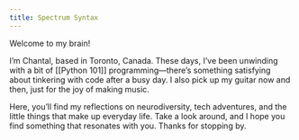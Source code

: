 ```yaml
---
title: Spectrum Syntax
---
```

Welcome to my brain!

I’m Chantal, based in Toronto, Canada. These days, I’ve been unwinding with a bit of [[Python 101]] programming—there’s something satisfying about tinkering with code after a busy day. I also pick up my guitar now and then, just for the joy of making music.

Here, you’ll find my reflections on neurodiversity, tech adventures, and the little things that make up everyday life. Take a look around, and I hope you find something that resonates with you. Thanks for stopping by.